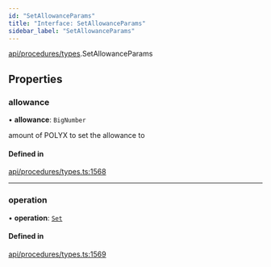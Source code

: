 ```yaml
---
id: "SetAllowanceParams"
title: "Interface: SetAllowanceParams"
sidebar_label: "SetAllowanceParams"
---
```


[api/procedures/types](../../../../../modules/API/Procedures/Types/Types.md).SetAllowanceParams

## Properties

### allowance

• **allowance**: `BigNumber`

amount of POLYX to set the allowance to

#### Defined in

[api/procedures/types.ts:1568](https://github.com/PolymeshAssociation/polymesh-sdk/blob/8a9e72221/src/api/procedures/types.ts#L1568)

___

### operation

• **operation**: [`Set`](../../../../../enums/API/Procedures/Types/AllowanceOperation/AllowanceOperation.md#set)

#### Defined in

[api/procedures/types.ts:1569](https://github.com/PolymeshAssociation/polymesh-sdk/blob/8a9e72221/src/api/procedures/types.ts#L1569)
